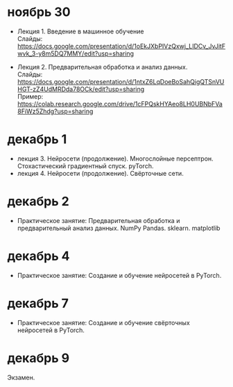# ноябрь 30
- Лекция 1. Введение в машинное обучение   
Слайды: https://docs.google.com/presentation/d/1oEkJXbPIVzQxwj_LIDCv_JvJitFwvk_3-y8m5DQ7MMY/edit?usp=sharing

- Лекция 2. Предварительная обработка и анализ данных. \
  Слайды: https://docs.google.com/presentation/d/1ntxZ6LqDoeBoSahQigQTSnVUHGT-zZ4UdMRDda78OCk/edit?usp=sharing \
  Пример: https://colab.research.google.com/drive/1cFPQskHYAeo8LH0UBNbFVa8FiWz5Zhdg?usp=sharing

# декабрь 1
- лекция 3. Нейросети (продолжение). Многослойные персептрон. Стохастический градиентный спуск. pyTorch. 
- лекция 4. Нейросети (продолжение). Свёрточные сети. 

# декабрь 2
- Практическое занятие: Предварительная обработка и предварительный анализ данных. NumPy Pandas. sklearn. matplotlib 

# декабрь 4
- Практическое занятие: Создание и обучение нейросетей в PyTorch. 

# декабрь 7
- Практическое занятие: Создание и обучение свёрточных нейросетей в PyTorch. 

# декабрь 9
Экзамен.

